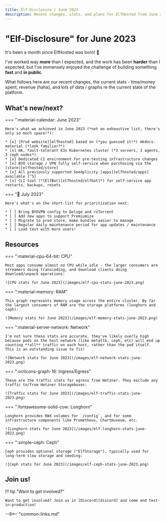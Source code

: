 ```yaml
---
title: Elf-Disclosure / June 2023
description: Recent changes, stats, and plans for ElfHosted from June 2023
---
```


# "Elf-Disclosure" for June 2023

It's been a month since ElfHosted was born! :baby:

I've worked way **more** than I expected, and the work has been **harder** than I expected, but I've immensely enjoyed the challenge of building something **fast** and **in public**.

What follows here are our recent changes, the current stats - time/money spent, revenue (haha), and lots of data / graphs re the current state of the platform.

<!-- more -->

## What's new/next?

=== ":material-calendar: June 2023"

    Here's what we achieved in June 2023 (*not an exhaustive list, there's only so much space!*):

    * [x] [Prod website][elfhosted] based on (*you guessed it!*) mkdocs-material (*look familiar?*)
    * [x] HA, fault-tolerant K3s Kubernetes cluster (*3 servers, 3 agents, 3 ceph nodes*)
    * [x] Dedicated CI environment for pre-testing infrastructure changes
    * [x] BYO storage / VPN fully self-service when purchasing via the [store][elfhosted/store]
    * [x] All previously supported Seedplicity [apps][elfhosted/apps] available [^5]
    * [x] CLI tool (*[ElfBot][elfhosted/elfbot]*) for self-service app restarts, backups, resets

=== ":dart: July 2023"

    Here's what's on the short-list for prioritization next:

    * [ ] Bring BYOVPN config to Deluge and ruTorrent
    * [ ] Add new apps to support Premiumize
    * [ ] Migrate to prod store, make bundles easier to manage
    * [ ] Regular daily maintenance period for app updates / maintenance
    * [ ] Load test with more users!

## Resources

=== ":material-cpu-64-bit: CPU"

    Most apps consume almost no CPU while idle - the larger consumers are streamers doing transcoding, and download clients doing download/unpack operations:

    ![CPU stats for June 2023](/images/elf-cpu-stats-june-2023.png)

=== ":material-memory: RAM"

    This graph represents memory usage across the entire cluster. By far the largest consumers of RAM are the storage platforms (longhorn and ceph):

    ![Memory stats for June 2023](/images/elf-memory-stats-june-2023.png)

=== ":material-server-network: Network"

    I'm not sure these stats are accurate, they've likely overly high because pods on the host network (like metallb, ceph, etc) will end up counting **all** traffic on each host, rather than the pod itself. This is an outstanding issue to fix!

    ![Network stats for June 2023](/images/elf-network-stats-june-2023.png)

=== ":octicons-graph-16: Ingress/Egress"

    These are the traffic stats for egress from Hetzner. They exclude any traffic to/from Hetzner Storageboxes:

    ![Traffic stats for June 2023](/images/elf-traffic-stats-june-2023.png)

=== ":fontawesome-solid-cow: Longhorn"

    Longhorn provides RWX volumes for `/config`, and for some infrastructure components like Prometheus, Chartmuseum, etc.

    ![Longhorn stats for June 2023](/images/elf-longhorn-stats-june-2023.png)

=== ":simple-ceph: Ceph"

    Ceph provides optional storage ("ElfStorage"), typically used for long-term slow storage and seeding:

    ![Ceph stats for June 2023](/images/elf-ceph-stats-june-2023.png)

## Join us!

!!! tip "Want to get involved?"

    Want to get involved? Join us in [Discord][discord] and come and test-in-production!

[^1]: Much of this is yearly fees for Wordpress plugins
[^2]: Yes, that's a **lot**! This is the opportunity cost, over a month, of focusing on ElfHosted rather than billable consulting work!
[^3]: Total spend includes yearly payments for Wordpress plugins, etc
[^4]: Low egress is good, because ingress is always free, but Hetzner charges for egress after 20TB!
[^5]: Except Minio, which we're not bringing back!
[^6]: All moneyz are in US dollarz!

--8<-- "common-links.md"